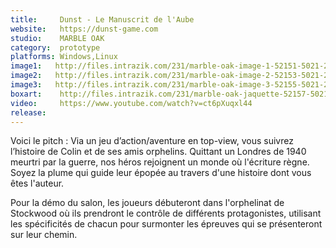 ```yaml
---
title:     Dunst - Le Manuscrit de l'Aube
website:   https://dunst-game.com
studio:    MARBLE OAK
category:  prototype
platforms: Windows,Linux
image1:   http://files.intrazik.com/231/marble-oak-image-1-52151-5021-20180407-161653.jpg
image2:   http://files.intrazik.com/231/marble-oak-image-2-52153-5021-20180407-161654.jpg
image3:   http://files.intrazik.com/231/marble-oak-image-3-52155-5021-20180407-161654.jpg
boxart:    http://files.intrazik.com/231/marble-oak-jaquette-52157-5021-20180407-161655.png
video:     https://www.youtube.com/watch?v=ct6pXuqxl44
release: 
---
```


Voici le pitch : 
 Via un jeu d’action/aventure en top-view, vous suivrez l’histoire de Colin et de ses amis orphelins. Quittant un Londres de 1940 meurtri par la guerre, nos héros rejoignent un monde où l'écriture règne.
 Soyez la plume qui guide leur épopée au travers d'une histoire dont vous êtes l'auteur.
 
 Pour la démo du salon, les joueurs débuteront dans l'orphelinat de Stockwood où ils prendront le contrôle de différents protagonistes, utilisant les spécificités de chacun pour surmonter les épreuves qui se présenteront sur leur chemin.
